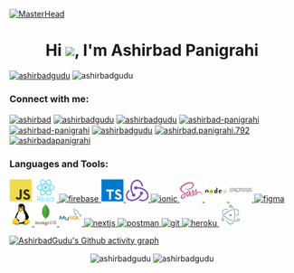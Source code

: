 
[![MasterHead](https://media-exp1.licdn.com/dms/image/C4D16AQFUMcVUYlmKAg/profile-displaybackgroundimage-shrink_350_1400/0/1640664504277?e=1646265600&v=beta&t=5EvOdGc3aL9e52QMc6NcIibDpuoV-bMjM2D0gMNS5TE)](https://www.linkedin.com/in/ashirbad-panigrahi/)

<h1 align="center">Hi <img src="https://raw.githubusercontent.com/MartinHeinz/MartinHeinz/master/wave.gif" width="30px"/>, I'm Ashirbad Panigrahi</h1>

<p align="left">
 <a align="right" href="https://twitter.com/ashirbadgudu" target="blank"><img src="https://img.shields.io/twitter/follow/ashirbadgudu?logo=twitter&style=for-the-badge" alt="ashirbadgudu" /></a> 
 <img src="https://komarev.com/ghpvc/?username=ashirbadgudu&label=Profile%20views&color=0e75b6&style=flat" alt="ashirbadgudu" /> 
 </p>

<h3 align="left">Connect with me:</h3>
<p align="left">
<a href="https://codepen.io/ashirbad" target="blank"><img align="center" src="https://raw.githubusercontent.com/rahuldkjain/github-profile-readme-generator/master/src/images/icons/Social/codepen.svg" alt="ashirbad" height="30" width="40" /></a>
<a href="https://dev.to/ashirbadgudu" target="blank"><img align="center" src="https://cdn.jsdelivr.net/npm/simple-icons@3.0.1/icons/dev-dot-to.svg" alt="ashirbadgudu" height="30" width="40" /></a>
<a href="https://twitter.com/ashirbadgudu" target="blank"><img align="center" src="https://raw.githubusercontent.com/rahuldkjain/github-profile-readme-generator/master/src/images/icons/Social/twitter.svg" alt="ashirbadgudu" height="30" width="40" /></a>
<a href="https://linkedin.com/in/ashirbad-panigrahi" target="blank"><img align="center" src="https://raw.githubusercontent.com/rahuldkjain/github-profile-readme-generator/master/src/images/icons/Social/linked-in-alt.svg" alt="ashirbad-panigrahi" height="30" width="40" /></a>
<a href="https://stackoverflow.com/users/14007866/ashirbad-panigrahi" target="blank"><img align="center" src="https://raw.githubusercontent.com/rahuldkjain/github-profile-readme-generator/master/src/images/icons/Social/stack-overflow.svg" alt="ashirbad-panigrahi" height="30" width="40" /></a>
<a href="https://codesandbox.com/ashirbadgudu" target="blank"><img align="center" src="https://cdn.jsdelivr.net/npm/simple-icons@3.0.1/icons/codesandbox.svg" alt="ashirbadgudu" height="30" width="40" /></a>
<a href="https://fb.com/ashirbad.panigrahi.792" target="blank"><img align="center" src="https://raw.githubusercontent.com/rahuldkjain/github-profile-readme-generator/master/src/images/icons/Social/facebook.svg" alt="ashirbad.panigrahi.792" height="30" width="40" /></a>
<a href="https://instagram.com/ashirbadapanigrahi" target="blank"><img align="center" src="https://raw.githubusercontent.com/rahuldkjain/github-profile-readme-generator/master/src/images/icons/Social/instagram.svg" alt="ashirbadapanigrahi" height="30" width="40" /></a>
</p>

<h3 align="left">Languages and Tools:</h3>

<p align="left"> 
<img src="https://raw.githubusercontent.com/devicons/devicon/master/icons/javascript/javascript-original.svg" alt="javascript" width="40" height="40"/> </a> 
<a href="https://reactjs.org/" target="_blank"> <img src="https://raw.githubusercontent.com/devicons/devicon/master/icons/react/react-original-wordmark.svg" alt="react" width="40" height="40"/> </a> 
<a href="https://firebase.google.com/" target="_blank"> <img src="https://www.vectorlogo.zone/logos/firebase/firebase-icon.svg" alt="firebase" width="40" height="40"/> </a> 
<a href="https://www.typescriptlang.org/" target="_blank"> <img src="https://raw.githubusercontent.com/devicons/devicon/master/icons/typescript/typescript-original.svg" alt="typescript" width="40" height="40"/> </a> 
<a href="https://redux.js.org" target="_blank"> <img src="https://raw.githubusercontent.com/devicons/devicon/master/icons/redux/redux-original.svg" alt="redux" width="40" height="40"/> </a> 
<a href="https://ionicframework.com" target="_blank"> <img src="https://upload.wikimedia.org/wikipedia/commons/d/d1/Ionic_Logo.svg" alt="ionic" width="40" height="40"/> </a> 
<a href="https://sass-lang.com" target="_blank"> <img src="https://raw.githubusercontent.com/devicons/devicon/master/icons/sass/sass-original.svg" alt="sass" width="40" height="40"/> </a>
<a href="https://nodejs.org" target="_blank"> <img src="https://raw.githubusercontent.com/devicons/devicon/master/icons/nodejs/nodejs-original-wordmark.svg" alt="nodejs" width="40" height="40"/> </a> 
<a href="https://expressjs.com" target="_blank"> <img src="https://raw.githubusercontent.com/devicons/devicon/master/icons/express/express-original-wordmark.svg" alt="express" width="40" height="40"/> </a> 
<a href="https://www.figma.com/" target="_blank"> <img src="https://www.vectorlogo.zone/logos/figma/figma-icon.svg" alt="figma" width="40" height="40"/> </a> 
<a href="https://www.linux.org/" target="_blank"> 
<img src="https://raw.githubusercontent.com/devicons/devicon/master/icons/linux/linux-original.svg" alt="linux" width="40" height="40"/> </a> 
<a href="https://www.mongodb.com/" target="_blank"> <img src="https://raw.githubusercontent.com/devicons/devicon/master/icons/mongodb/mongodb-original-wordmark.svg" alt="mongodb" width="40" height="40"/> </a> 
<a href="https://www.mysql.com/" target="_blank"> <img src="https://raw.githubusercontent.com/devicons/devicon/master/icons/mysql/mysql-original-wordmark.svg" alt="mysql" width="40" height="40"/> </a> <a href="https://nextjs.org/" target="_blank"> <img src="https://cdn.worldvectorlogo.com/logos/nextjs-3.svg" alt="nextjs" width="40" height="40"/> </a> <a href="https://postman.com" target="_blank"> <img src="https://www.vectorlogo.zone/logos/getpostman/getpostman-icon.svg" alt="postman" width="40" height="40"/> </a> 
<a href="https://git-scm.com/" target="_blank"> <img src="https://www.vectorlogo.zone/logos/git-scm/git-scm-icon.svg" alt="git" width="40" height="40"/> </a> <a href="https://heroku.com" target="_blank"> <img src="https://www.vectorlogo.zone/logos/heroku/heroku-icon.svg" alt="heroku" width="40" height="40"/> </a> 
<a href="https://developer.mozilla.org/en-US/docs/Web/JavaScript" target="_blank"> 
<a href="https://www.electronjs.org" target="_blank"> <img src="https://raw.githubusercontent.com/devicons/devicon/master/icons/electron/electron-original.svg" alt="electron" width="40" height="40"/> </a> 
</p>

[![AshirbadGudu's Github activity graph](https://activity-graph.herokuapp.com/graph?username=AshirbadGudu&bg_color=ffffff&color=000000&line=000000&point=000000&area=true&hide_border=true)](https://github.com/AshirbadGudu)

<p align="center" ><img align="center" src="https://github-readme-stats.vercel.app/api/top-langs?username=ashirbadgudu&show_icons=true&locale=en&layout=compact&langs_count=8" alt="ashirbadgudu" />
<img align="center" src="https://github-readme-stats.vercel.app/api?username=AshirbadGudu&show_icons=true&hide=contribs,issues" alt="ashirbadgudu" /></p>


